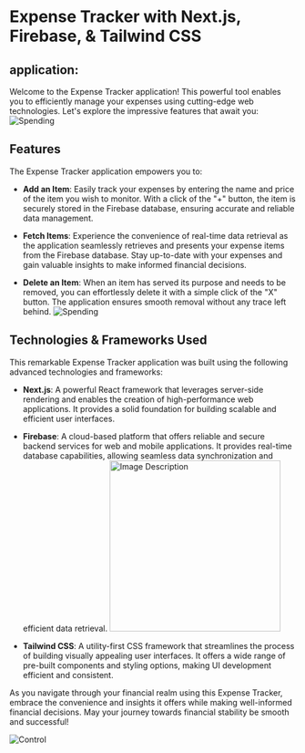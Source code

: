 # Expense Tracker with Next.js, Firebase, & Tailwind CSS

## application:

Welcome to the Expense Tracker application! This powerful tool enables you to efficiently manage your expenses using cutting-edge web technologies. Let's explore the impressive features that await you:
![Spending](https://lh4.googleusercontent.com/3gstGzmOqz_cr6-3F8ud8Qi4nTJ7TMq3H5qZ1fA6VMdXogXi0PoysZWIngeQcvIei-GplqGPwzuCdtyf1J_j-GNo_7t3T3MpGpQfE_TGoWURCiqDkdDWimWeUT8oJALJI64Rx6LEwWbjw47DCy0ABCc)

## Features

The Expense Tracker application empowers you to:

- **Add an Item**: Easily track your expenses by entering the name and price of the item you wish to monitor. With a click of the "+" button, the item is securely stored in the Firebase database, ensuring accurate and reliable data management.

- **Fetch Items**: Experience the convenience of real-time data retrieval as the application seamlessly retrieves and presents your expense items from the Firebase database. Stay up-to-date with your expenses and gain valuable insights to make informed financial decisions.

- **Delete an Item**: When an item has served its purpose and needs to be removed, you can effortlessly delete it with a simple click of the "X" button. The application ensures smooth removal without any trace left behind.
  ![Spending](https://i.pinimg.com/236x/ff/e6/8c/ffe68c3cd0b8eac5028282c21816206d--budgeting-tips-frugal-living.jpg)

## Technologies & Frameworks Used

This remarkable Expense Tracker application was built using the following advanced technologies and frameworks:

- **Next.js**: A powerful React framework that leverages server-side rendering and enables the creation of high-performance web applications. It provides a solid foundation for building scalable and efficient user interfaces.

- **Firebase**: A cloud-based platform that offers reliable and secure backend services for web and mobile applications. It provides real-time database capabilities, allowing seamless data synchronization and efficient data retrieval.
  <img src="https://images7.memedroid.com/images/UPLOADED120/55c2663ae6fbd.jpeg" alt="Image Description" width="300" />

- **Tailwind CSS**: A utility-first CSS framework that streamlines the process of building visually appealing user interfaces. It offers a wide range of pre-built components and styling options, making UI development efficient and consistent.

As you navigate through your financial realm using this Expense Tracker, embrace the convenience and insights it offers while making well-informed financial decisions. May your journey towards financial stability be smooth and successful!

![Control](https://cdn-blog.seedly.sg/wp-content/uploads/2022/01/20160118/ezgif.com-gif-maker-58.gif)
